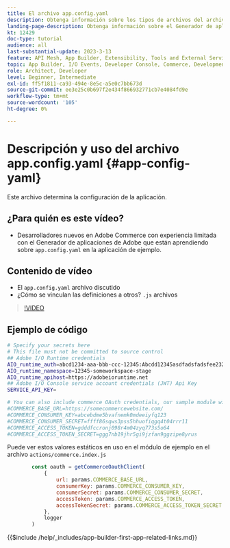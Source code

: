 ```yaml
---
title: El archivo app.config.yaml
description: Obtenga información sobre los tipos de archivos del archivo app.config.yaml para esta aplicación de ejemplo.
landing-page-description: Obtenga información sobre el Generador de aplicaciones de Adobe Developer que se utiliza con Adobe Commerce y los tipos de archivos que se incluyen en app.config.yaml.
kt: 12429
doc-type: tutorial
audience: all
last-substantial-update: 2023-3-13
feature: API Mesh, App Builder, Extensibility, Tools and External Services, Backend Development
topic: App Builder, I/O Events, Developer Console, Commerce, Development, Integrations
role: Architect, Developer
level: Beginner, Intermediate
exl-id: ff5f1811-ca93-494e-8e5c-a5e0c7bb673d
source-git-commit: ee3e25c0b697f2e434f866932771cb7e4084fd9e
workflow-type: tm+mt
source-wordcount: '105'
ht-degree: 0%

---
```


# Descripción y uso del archivo app.config.yaml {#app-config-yaml}

Este archivo determina la configuración de la aplicación.

## ¿Para quién es este vídeo?

* Desarrolladores nuevos en Adobe Commerce con experiencia limitada con el Generador de aplicaciones de Adobe que están aprendiendo sobre `app.config.yaml` en la aplicación de ejemplo.

## Contenido de vídeo

* El `app.config.yaml` archivo discutido
* ¿Cómo se vinculan las definiciones a otros? `.js` archivos

>[!VIDEO](https://video.tv.adobe.com/v/3416592?quality=12&learn=on)

## Ejemplo de código

```bash
# Specify your secrets here
# This file must not be committed to source control
## Adobe I/O Runtime credentials
AIO_runtime_auth=abcd1234-aaa-bbb-ccc-12345:Abcdd12345asdfadsfadsfee2323232323232
AIO_runtime_namespace=12345-someworkspace-stage
AIO_runtime_apihost=https://adobeioruntime.net
## Adobe I/O Console service account credentials (JWT) Api Key
SERVICE_API_KEY=

# You can also include commerce OAuth credentials, our sample module will use the following example credentials:
#COMMERCE_BASE_URL=https://somecommercewebsite.com/
#COMMERCE_CONSUMER_KEY=abcebdme5bvafnemk0mdeeiyfq123
#COMMERCE_CONSUMER_SECRET=ffff86sqws3pss5hhuofiqgq4t04rrr11
#COMMERCE_ACCESS_TOKEN=gdddfccronj098r4m04zyq773s5o64
#COMMERCE_ACCESS_TOKEN_SECRET=ggg7nb19jhr5gi9jzfan9ggzipe8yrus
```

Puede ver estos valores estáticos en uso en el módulo de ejemplo en el archivo `actions/commerce.index.js`

```javascript
        const oauth = getCommerceOauthClient(
            {
                url: params.COMMERCE_BASE_URL,
                consumerKey: params.COMMERCE_CONSUMER_KEY,
                consumerSecret: params.COMMERCE_CONSUMER_SECRET,
                accessToken: params.COMMERCE_ACCESS_TOKEN,
                accessTokenSecret: params.COMMERCE_ACCESS_TOKEN_SECRET
            },
            logger
        )
```

{{$include /help/_includes/app-builder-first-app-related-links.md}}
